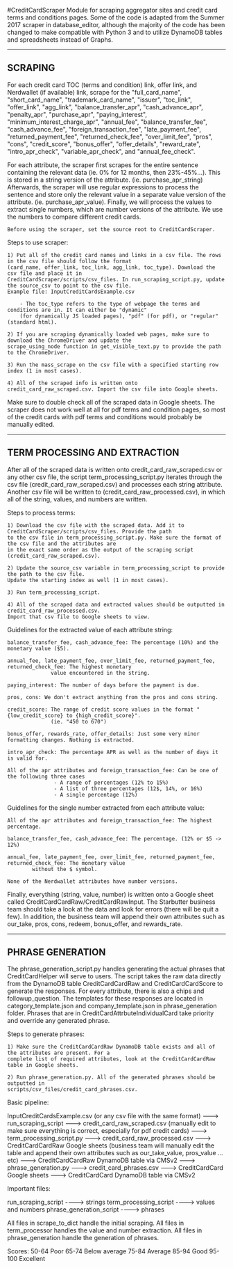 #CreditCardScraper
Module for scraping aggregator sites and credit card terms and conditions pages. Some of the code is adapted from
the Summer 2017 scraper in database_editor, although the majority of the code has been changed to make compatible with
Python 3 and to utilize DynamoDB tables and spreadsheets instead of Graphs.

________
SCRAPING
--------

For each credit card TOC (terms and condition) link, offer link, and Nerdwallet (if available) link, scrape for the
"full_card_name", "short_card_name", "trademark_card_name", "issuer", "toc_link", "offer_link",
"agg_link", "balance_transfer_apr", "cash_advance_apr", "penalty_apr", "purchase_apr", "paying_interest",
"minimum_interest_charge_apr", "annual_fee", "balance_transfer_fee", "cash_advance_fee", "foreign_transaction_fee",
"late_payment_fee", "returned_payment_fee", "returned_check_fee", "over_limit_fee", "pros", "cons", "credit_score",
"bonus_offer", "offer_details", "reward_rate", "intro_apr_check", "variable_apr_check",  and "annual_fee_check".

For each attribute, the scraper first scrapes for the entire sentence containing the relevant data (ie. 0% for 12 months,
then 23%-45%...). This is stored in a string version of the attribute. (ie. purchase_apr_string)
Afterwards, the scraper will use regular expressions to process the sentence and store only the relevant value
in a separate value version of the attribute. (ie. purchase_apr_value). Finally, we will process the values to extract
single numbers, which are number versions of the attribute. We use the numbers to compare different credit cards.

~~~
Before using the scraper, set the source root to CreditCardScraper.
~~~

Steps to use scraper:

    1) Put all of the credit card names and links in a csv file. The rows in the csv file should follow the format
    (card_name, offer_link, toc_link, agg_link, toc_type). Download the csv file and place it in
    CreditCardScraper/scripts/csv_files. In run_scraping_script.py, update the source_csv to point to the csv file.
    Example file: InputCreditCardsExample.csv

        - The toc_type refers to the type of webpage the terms and conditions are in. It can either be "dynamic"
        (for dynamically JS loaded pages), "pdf" (for pdf), or "regular" (standard html).

    2) If you are scraping dynamically loaded web pages, make sure to download the ChromeDriver and update the
    scrape_using_node function in get_visible_text.py to provide the path to the ChromeDriver.

    3) Run the mass_scrape on the csv file with a specified starting row index (1 in most cases).

    4) All of the scraped info is written onto credit_card_raw_scraped.csv. Import the csv file into Google sheets.

Make sure to double check all of the scraped data in Google sheets. The scraper does not work well at all for
pdf terms and condition pages, so most of the credit cards with pdf terms and conditions would probably be
manually edited.

______________________________
TERM PROCESSING AND EXTRACTION
------------------------------

After all of the scraped data is written onto credit_card_raw_scraped.csv or any other csv file, the script
term_processing_script.py iterates through the csv file (credit_card_raw_scraped.csv) and processes each string
attribute. Another csv file will be written to (credit_card_raw_processed.csv), in which all of the string, values,
and numbers are written.


Steps to process terms:

    1) Download the csv file with the scraped data. Add it to CreditCardScraper/scripts/csv_files. Provide the path
    to the csv file in term_processing_script.py. Make sure the format of the csv file and the attributes are
    in the exact same order as the output of the scraping script (credit_card_raw_scraped.csv).

    2) Update the source_csv variable in term_processing_script to provide the path to the csv file.
    Update the starting index as well (1 in most cases).

    3) Run term_processing_script.

    4) All of the scraped data and extracted values should be outputted in credit_card_raw_processed.csv.
    Import that csv file to Google sheets to view.

Guidelines for the extracted value of each attribute string:

    balance_transfer_fee, cash_advance_fee: The percentage (10%) and the monetary value ($5).

    annual_fee, late_payment_fee, over_limit_fee, returned_payment_fee, returned_check_fee: The highest monetary
                  value encountered in the string.

    paying_interest: The number of days before the payment is due.

    pros, cons: We don't extract anything from the pros and cons string.

    credit_score: The range of credit score values in the format "{low_credit_score} to {high_credit_score}".
                  (ie. "450 to 670")

    bonus_offer, rewards_rate, offer_details: Just some very minor formatting changes. Nothing is extracted.

    intro_apr_check: The percentage APR as well as the number of days it is valid for.

    All of the apr attributes and foreign_transaction_fee: Can be one of the following three cases
                   - A range of percentages (12% to 15%)
                   - A list of three percentages (12$, 14%, or 16%)
                   - A single percentage (12%)


Guidelines for the single number extracted from each attribute value:

    All of the apr attributes and foreign_transaction_fee: The highest percentage.

    balance_transfer_fee, cash_advance_fee: The percentage. (12% or $5 -> 12%)

    annual_fee, late_payment_fee, over_limit_fee, returned_payment_fee, returned_check_fee: The monetary value
            without the $ symbol.

    None of the Nerdwallet attributes have number versions.


Finally, everything (string, value, number) is  written onto a Google sheet called CreditCardCardRaw/CreditCardRawInput.
The Starbutter business team should take a look at the data and look for errors (there will be quit a few). In addition,
the business team will append their own attributes such as our_take, pros, cons, redeem, bonus_offer, and rewards_rate.

_________________
PHRASE GENERATION
-----------------

The phrase_generation_script.py handles generating the actual phrases that CreditCardHelper will serve to users.
The script takes the raw data directly from the DynamoDB table CreditCardCardRaw and CreditCardCardScore to
generate the responses. For every attribute, there is also a chips and followup_question. The templates for these
responses are located in category_template.json and company_template.json in phrase_generation folder.
Phrases that are in CreditCardAttrbuteIndividualCard take priority and override any generated phrase.

Steps to generate phrases:

    1) Make sure the CreditCardCardRaw DynamoDB table exists and all of the attributes are present. For a
    complete list of required attributes, look at the CreditCardCardRaw table in Google sheets.

    2) Run phrase_generation.py. All of the generated phrases should be outputted in
    scripts/csv_files/credit_card_phrases.csv.



Basic pipeline:

InputCreditCardsExample.csv (or any csv file with the same format) ---> run_scraping_script ---> credit_card_raw_scraped.csv
(manually edit to make sure everything is correct, especially for pdf credit cards) ---> term_processing_script.py
---> credit_card_raw_processed.csv ---> CreditCardCardRaw Google sheets (business team will manually edit the table
and append their own attributes such as our_take_value, pros_value ... etc) ---> CreditCardCardRaw DynamoDB table via
CMSv2 ---> phrase_generation.py ---> credit_card_phrases.csv ---> CreditCardCard Google sheets ---> CreditCardCard
DynamoDB table via CMSv2

Important files:

run_scraping_script ----> strings
term_processing_script ----> values and numbers
phrase_generation_script ----> phrases

All files in scrape_to_dict handle the initial scraping.
All files in term_processor handles the value and number extraction.
All files in phrase_generation handle the generation of phrases.

Scores:
50-64 Poor
65-74 Below average
75-84 Average
85-94 Good
95-100 Excellent






   
 